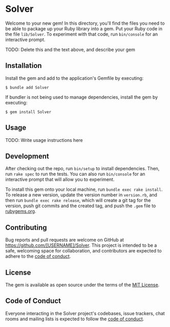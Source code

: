 # Solver

Welcome to your new gem! In this directory, you'll find the files you need to be able to package up your Ruby library into a gem. Put your Ruby code in the file `lib/Solver`. To experiment with that code, run `bin/console` for an interactive prompt.

TODO: Delete this and the text above, and describe your gem

## Installation

Install the gem and add to the application's Gemfile by executing:

    $ bundle add Solver

If bundler is not being used to manage dependencies, install the gem by executing:

    $ gem install Solver

## Usage

TODO: Write usage instructions here

## Development

After checking out the repo, run `bin/setup` to install dependencies. Then, run `rake spec` to run the tests. You can also run `bin/console` for an interactive prompt that will allow you to experiment.

To install this gem onto your local machine, run `bundle exec rake install`. To release a new version, update the version number in `version.rb`, and then run `bundle exec rake release`, which will create a git tag for the version, push git commits and the created tag, and push the `.gem` file to [rubygems.org](https://rubygems.org).

## Contributing

Bug reports and pull requests are welcome on GitHub at https://github.com/[USERNAME]/Solver. This project is intended to be a safe, welcoming space for collaboration, and contributors are expected to adhere to the [code of conduct](https://github.com/[USERNAME]/Solver/blob/master/CODE_OF_CONDUCT.md).

## License

The gem is available as open source under the terms of the [MIT License](https://opensource.org/licenses/MIT).

## Code of Conduct

Everyone interacting in the Solver project's codebases, issue trackers, chat rooms and mailing lists is expected to follow the [code of conduct](https://github.com/[USERNAME]/Solver/blob/master/CODE_OF_CONDUCT.md).

